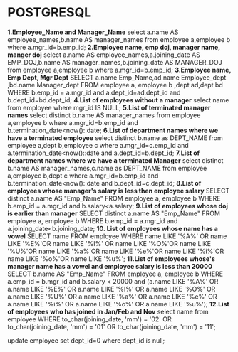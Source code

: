 # POSTGRESQL #
**1.Employee_Name and Manager_Name**
  select a.name AS employee_names,b.name AS manager_names from employee a,employee b where a.mgr_id=b.emp_id;
**2.Employee name, emp doj, manager name, manger doj**
   select a.name AS employee_names,a.joining_date AS EMP_DOJ,b.name AS manager_names,b.joining_date AS MANAGER_DOJ from employee a,employee b where a.mgr_id=b.emp_id;
**3.Employee name, Emp Dept, Mgr Dept**
  SELECT a.name Emp_Name,ad.name Employee_dept ,bd.name Manager_dept FROM employee a, employee b ,dept ad,dept bd WHERE b.emp_id = a.mgr_id and a.dept_id=ad.dept_id and b.dept_id=bd.dept_id;
**4.List of employees without a manager**
  select name from employee where mgr_id IS NULL;
**5.List of terminated manager names**
      select distinct b.name AS manager_names from employee a,employee b where a.mgr_id=b.emp_id and b.termination_date<now()::date;
**6.List of department names where we have a terminated employee**
      select distinct b.name as DEPT_NAME from employee a,dept b,employee c where a.mgr_id=c.emp_id and a.termination_date<now()::date and a.dept_id=b.dept_id;
**7.List of department names where we have a terminated Manager**
      select distinct b.name AS manager_names,c.name as DEPT_NAME from employee a,employee b,dept c where a.mgr_id=b.emp_id and b.termination_date<now()::date and b.dept_id=c.dept_id;
**8.List of employees whose manager's salary is less then employee salary**
     SELECT distinct a.name AS "Emp_Name" FROM employee a, employee b WHERE b.emp_id = a.mgr_id and b.salary<a.salary;
**9.List of employees whose doj is earlier than manager**
     SELECT distinct a.name AS "Emp_Name" FROM employee a, employee b WHERE b.emp_id = a.mgr_id and a.joining_date<b.joining_date;
**10. List of employees whose name has a vowel**
   SELECT name FROM employee WHERE name LIKE '%A%' OR name LIKE '%E%'OR name LIKE '%I%' OR name LIKE '%O%'OR name LIKE '%U%'OR name LIKE '%a%'OR name LIKE '%e%'OR name LIKE '%i%'OR name LIKE '%o%'OR name LIKE '%u%';
**11.List of employees whose's manager name has a vowel and employee salary is less than 20000**
SELECT b.name AS "Emp_Name" FROM employee a, employee b WHERE a.emp_id = b.mgr_id and b.salary < 20000 and (a.name LIKE '%A%' OR a.name LIKE '%E%' OR a.name LIKE '%I%' OR a.name LIKE '%O%' OR a.name LIKE '%U%' OR a.name LIKE '%a%' OR a.name LIKE '%e%' OR a.name LIKE '%i%' OR a.name LIKE '%o%' OR a.name LIKE '%u%');
**12.List of employees who has joined in Jan/Feb and Nov**
select name from employee WHERE to_char(joining_date, 'mm') = '02' OR to_char(joining_date, 'mm') = '01' OR to_char(joining_date, 'mm') = '11';

update employee set dept_id=0 where dept_id is null;


